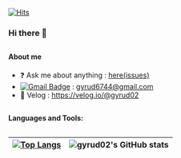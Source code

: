 [![Hits](https://hits.seeyoufarm.com/api/count/incr/badge.svg?url=https%3A%2F%2Fgithub.com%2Fgyrud02&count_bg=%2379C83D&title_bg=%23555555&icon=&icon_color=%23E7E7E7&title=hits&edge_flat=false)](https://hits.seeyoufarm.com)

### Hi there 👋

##

#### About me
- :question: Ask me about anything : <a href="https://github.com/gyrud02/gyrud02/issues">here(issues)</a>
- [![Gmail Badge](https://img.shields.io/badge/Gmail-d14836?style=flat-square&logo=Gmail&logoColor=white&link=mailto:gyrud6744@gmail.com)](mailto:gyrud6744@gmail.com) : gyrud6744@gmail.com
- :pencil: Velog : https://velog.io/@gyrud02

##



#### Languages and Tools:

##

|[![Top Langs](https://github-readme-stats.vercel.app/api/top-langs/?username=gyrud02&layout=compact&locale=kr&card_width=400&hide_border=true)](https://github.com/anuraghazra/github-readme-stats)|![gyrud02's GitHub stats](https://github-readme-stats.vercel.app/api?username=gyrud02&show_icons=true&locale=kr&hide=contribs&hide_border=true)|
|---|:-:|


<!--
**gyrud02/gyrud02** is a ✨ _special_ ✨ repository because its `README.md` (this file) appears on your GitHub profile.

Here are some ideas to get you started:

- 🔭 I’m currently working on ...
- 🌱 I’m currently learning ...
- 👯 I’m looking to collaborate on ...
- 🤔 I’m looking for help with ...
- 💬 Ask me about ...
- 📫 How to reach me: ...
- 😄 Pronouns: ...
- ⚡ Fun fact: ...
-->
